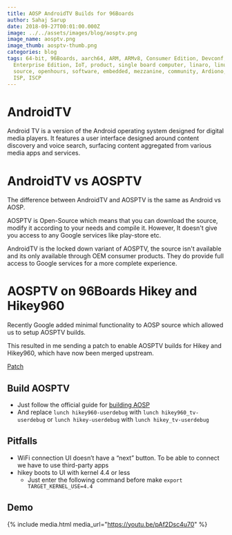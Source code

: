 ```yaml
---
title: AOSP AndroidTV Builds for 96Boards
author: Sahaj Sarup
date: 2018-09-27T00:01:00.000Z
image: ../../assets/images/blog/aosptv.png
image_name: aosptv.png
image_thumb: aosptv-thumb.png
categories: blog
tags: 64-bit, 96Boards, aarch64, ARM, ARMv8, Consumer Edition, Devconf,
  Enterprise Edition, IoT, product, single board computer, linaro, linux, open
  source, openhours, software, embedded, mezzanine, community, Ardiono, IDE,
  ISP, ISCP
---
```


# AndroidTV

Android TV is a version of the Android operating system designed for digital media players. It features a user interface designed around content discovery and voice search, surfacing content aggregated from various media apps and services.

# AndroidTV vs AOSPTV

The difference between AndroidTV and AOSPTV is the same as Android vs AOSP.

AOSPTV is Open-Source which means that you can download the source, modify it according to your needs and compile it.
However, It doesn't give you access to any Google services like play-store etc.

AndroidTV is the locked down variant of AOSPTV, the source isn't available and its only available through OEM consumer products. They do provide full access to Google services for a more complete experience.

# AOSPTV on 96Boards Hikey and Hikey960

Recently Google added minimal functionality to AOSP source which allowed us to setup AOSPTV builds.

This resulted in me sending a patch to enable AOSPTV builds for Hikey and Hikey960, which have now been merged upstream.

[Patch](https://android-review.googlesource.com/c/device/linaro/hikey/+/755308)

## Build AOSPTV

- Just follow the official guide for [building AOSP](https://source.android.com/setup/build/devices)
- And replace ```lunch hikey960-userdebug``` with ```lunch hikey960_tv-userdebug``` or ```lunch hikey-userdebug``` with ```lunch hikey_tv-userdebug```

## Pitfalls

- WiFi connection UI doesn’t have a “next” button. To be able to connect we have to use third-party apps
- hikey boots to UI with kernel 4.4 or less
  - Just enter the following command before make ```export TARGET_KERNEL_USE=4.4```

## Demo

{% include media.html media_url="https://youtu.be/pAf2Dsc4u70" %}
